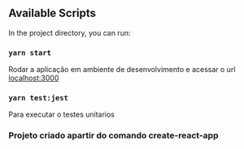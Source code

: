 ## Available Scripts

In the project directory, you can run:

### `yarn start`

Rodar a aplicação em ambiente de desenvolvimento e acessar o url [localhost:3000](https://localhost:3000)

### `yarn test:jest`

Para executar o testes unitarios

### Projeto criado apartir do comando create-react-app
